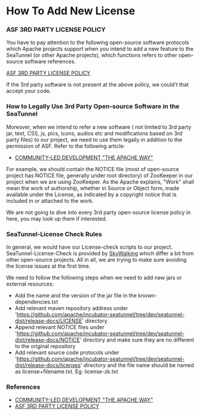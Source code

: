 # How To Add New License

### ASF 3RD PARTY LICENSE POLICY

You have to pay attention to the following open-source software protocols which Apache projects support when you intend to add a new feature to the SeaTunnel (or other Apache projects), which functions refers to other open-source software references.

[ASF 3RD PARTY LICENSE POLICY](https://apache.org/legal/resolved.html)

If the 3rd party software is not present at the above policy, we could't that accept your code.


### How to Legally Use 3rd Party Open-source Software in the SeaTunnel

Moreover, when we intend to refer a new software ( not limited to 3rd party jar, text, CSS, js, pics, icons, audios etc and modifications based on 3rd party files) to our project, we need to use them legally in addition to the permission of ASF. Refer to the following article:

* [COMMUNITY-LED DEVELOPMENT "THE APACHE WAY"](https://apache.org/dev/licensing-howto.html)


For example, we should contain the NOTICE file (most of open-source project has NOTICE file, generally under root directory) of ZooKeeper in our project when we are using ZooKeeper. As the Apache explains, "Work" shall mean the work of authorship, whether in Source or Object form, made available under the License, as indicated by a copyright notice that is included in or attached to the work.

We are not going to dive into every 3rd party open-source license policy in here, you may look up them if interested.

### SeaTunnel-License Check Rules

In general, we would have our License-check scripts to our project. SeaTunnel-License-Check is provided by [SkyWalking](https://github.com/apache/skywalking) which differ a bit from other open-source projects. All in all, we are trying to make sure avoiding the license issues at the first time.

We need to follow the following steps when we need to add new jars or external resources:

* Add the name and the version of the jar file in the known-dependencies.txt
* Add relevant maven repository address under 'https://github.com/apache/incubator-seatunnel/tree/dev/seatunnel-dist/release-docs/LICENSE' directory
* Append relevant NOTICE files under 'https://github.com/apache/incubator-seatunnel/tree/dev/seatunnel-dist/release-docs/NOTICE' directory and make sure they are no different to the original repository
* Add relevant source code protocols under 'https://github.com/apache/incubator-seatunnel/tree/dev/seatunnel-dist/release-docs/licenses' directory and the file name should be named as license+filename.txt. Eg: license-zk.txt

### References

* [COMMUNITY-LED DEVELOPMENT "THE APACHE WAY"](https://apache.org/dev/licensing-howto.html)
* [ASF 3RD PARTY LICENSE POLICY](https://apache.org/legal/resolved.html)
